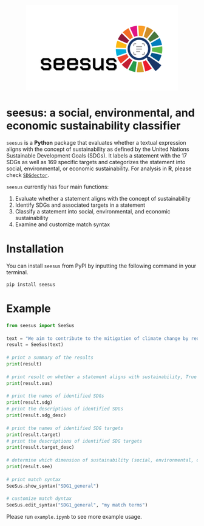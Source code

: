 <p align="center">
  <img src="docs/logo.jpg" width="400"/>
</p>

# seesus: a social, environmental, and economic sustainability classifier

`seesus` is a **Python** package that evaluates whether a textual expression aligns with the concept of sustainability as defined by the United Nations Sustainable Development Goals (SDGs). It labels a statement with the 17 SDGs as well as 169 specific targets and categorizes the statement into social, environmental, or economic sustainability. For analysis in **R**, please check <a target="_blank" href="https://github.com/Yingjie4Science/SDGdetector">`SDGdector`</a>.

`seesus` currently has four main functions:

1. Evaluate whether a statement aligns with the concept of sustainability
2. Identify SDGs and associated targets in a statement
3. Classify a statement into social, environmental, and economic sustainability
4. Examine and customize match syntax

# Installation

You can install `seesus` from PyPI by inputting the following command in your terminal.

`pip install seesus`


# Example

```python
from seesus import SeeSus

text = "We aim to contribute to the mitigation of climate change by reducing carbon emissions in the city."
result = SeeSus(text)

# print a summary of the results
print(result)

# print result on whether a statement aligns with sustainability, True or False
print(result.sus)

# print the names of identified SDGs
print(result.sdg)
# print the descriptions of identified SDGs
print(result.sdg_desc)

# print the names of identified SDG targets
print(result.target)
# print the descriptions of identified SDG targets
print(result.target_desc)

# determine which dimension of sustainability (social, environmental, or economic) a statement belongs to
print(result.see)

# print match syntax
SeeSus.show_syntax("SDG1_general")

# customize match dyntax
SeeSus.edit_syntax("SDG1_general", "my match terms")
```

Please run `example.ipynb` to see more example usage.
